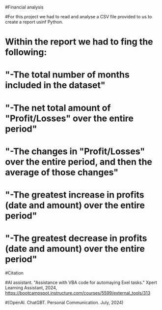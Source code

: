 #Financial analysis

#For this project we had to read and analyse a CSV file provided to us to create a report usinf Python.
# Within the report we had to fing the following:
# "-The total number of months included in the dataset"
# "-The net total amount of "Profit/Losses" over the entire period"
# "-The changes in "Profit/Losses" over the entire period, and then the average of those changes"
# "-The greatest increase in profits (date and amount) over the entire period"
# "-The greatest decrease in profits (date and amount) over the entire period"

#Citation

#AI assistant. "Assistance with VBA code for automaying Exel tasks." Xpert Learning Assistant, 2024, https://bootcampspot.instructure.com/courses/5599/external_tools/313

#(OpenAI. ChatGBT. Personal Communication. July, 2024)
